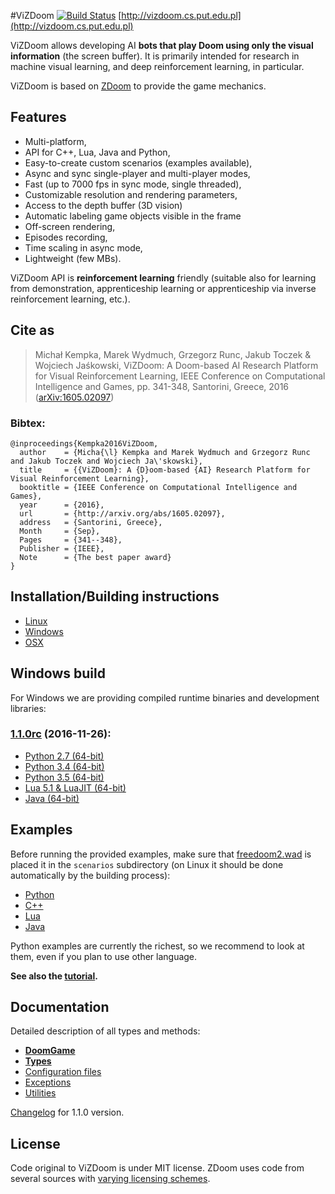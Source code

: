 #ViZDoom [![Build Status](https://travis-ci.org/Marqt/ViZDoom.svg?branch=master)](https://travis-ci.org/Marqt/ViZDoom)
[http://vizdoom.cs.put.edu.pl](http://vizdoom.cs.put.edu.pl)

ViZDoom allows developing AI **bots that play Doom using only the visual information** (the screen buffer). It is primarily intended for research in machine visual learning, and deep reinforcement learning, in particular.

ViZDoom is based on [ZDoom](https://github.com/rheit/zdoom) to provide the game mechanics.

## Features
- Multi-platform,
- API for C++, Lua, Java and Python,
- Easy-to-create custom scenarios (examples available),
- Async and sync single-player and multi-player modes,
- Fast (up to 7000 fps in sync mode, single threaded),
- Customizable resolution and rendering parameters,
- Access to the depth buffer (3D vision)
- Automatic labeling game objects visible in the frame
- Off-screen rendering,
- Episodes recording,
- Time scaling in async mode,
- Lightweight (few MBs).

ViZDoom API is **reinforcement learning** friendly (suitable also for learning from demonstration, apprenticeship learning or apprenticeship via inverse reinforcement learning, etc.).


## Cite as

>Michał Kempka, Marek Wydmuch, Grzegorz Runc, Jakub Toczek & Wojciech Jaśkowski, ViZDoom: A Doom-based AI Research Platform for Visual Reinforcement Learning, IEEE Conference on Computational Intelligence and Games, pp. 341-348, Santorini, Greece, 2016	([arXiv:1605.02097](http://arxiv.org/abs/1605.02097))
### Bibtex:
```
@inproceedings{Kempka2016ViZDoom,
  author    = {Micha{\l} Kempka and Marek Wydmuch and Grzegorz Runc and Jakub Toczek and Wojciech Ja\'skowski},
  title     = {{ViZDoom}: A {D}oom-based {AI} Research Platform for Visual Reinforcement Learning},
  booktitle = {IEEE Conference on Computational Intelligence and Games},  
  year      = {2016},
  url       = {http://arxiv.org/abs/1605.02097},
  address   = {Santorini, Greece},
  Month     = {Sep},
  Pages     = {341--348},
  Publisher = {IEEE},
  Note      = {The best paper award}
}
```

## Installation/Building instructions

- [Linux](doc/Building.md#linux)
- [Windows](doc/Building.md#windows)
- [OSX](doc/Building.md#osx)

## Windows build
For Windows we are providing compiled runtime binaries and development libraries:

### [1.1.0rc](https://github.com/Marqt/ViZDoom/releases/tag/1.1.0rc) (2016-11-26):
- [Python 2.7 (64-bit)](https://github.com/Marqt/ViZDoom/releases/download/1.1.0rc/ViZDoom-1.1.0rc-Win-Python27-x86_64.zip)
- [Python 3.4 (64-bit)](https://github.com/Marqt/ViZDoom/releases/download/1.1.0rc/ViZDoom-1.1.0rc-Win-Python34-x86_64.zip)
- [Python 3.5 (64-bit)](https://github.com/Marqt/ViZDoom/releases/download/1.1.0rc/ViZDoom-1.1.0rc-Win-Python35-x86_64.zip)
- [Lua 5.1 & LuaJIT (64-bit)](https://github.com/Marqt/ViZDoom/releases/download/1.1.0rc/ViZDoom-1.1.0rc-Win-Lua51-LuaJIT-x86_64.zip)
- [Java (64-bit)](https://github.com/Marqt/ViZDoom/releases/download/1.1.0rc/ViZDoom-1.1.0rc-Win-Java-x86_64.zip)


## Examples

Before running the provided examples, make sure that [freedoom2.wad](https://freedoom.github.io/download.html) is placed it in the ``scenarios`` subdirectory (on Linux it should be done automatically by the building process):

- [Python](examples/python)
- [C++](examples/c%2B%2B)
- [Lua](examples/lua)
- [Java](examples/java)

Python examples are currently the richest, so we recommend to look at them, even if you plan to use other language.

**See also the [tutorial](http://vizdoom.cs.put.edu.pl/tutorial).**

## Documentation

Detailed description of all types and methods:

- **[DoomGame](doc/DoomGame.md)**
- **[Types](doc/Types.md)**
- [Configuration files](doc/ConfigFile.md)
- [Exceptions](doc/Exceptions.md)
- [Utilities](doc/Utilities.md)

[Changelog](doc/Changelog.md) for 1.1.0 version.


## License

Code original to ViZDoom is under MIT license. ZDoom uses code from several sources with [varying licensing schemes](http://zdoom.org/wiki/license).
